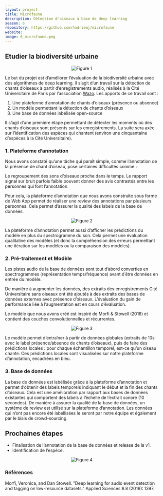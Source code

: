 ```yaml
---
layout: project  
title: Microfaune  
description: Détection d'oiseaux à base de deep learning  
season: 6
repository: https://github.com/hadrienj/microfaune  
website: 
image: 6_microfaune.png
---
```


## Etudier la biodiversité urbaine

<p align="center">
    <img align="center" title="L’enregistreur audio Swift" src="https://dataforgood.fr/img/6_microfaune_1.png" alt="Figure 1" />
</p>

Le but du projet est d’améliorer l’évaluation de la biodiversité urbaine avec des algorithmes de deep learning. Il s’agit d’un travail sur la détection de chants d’oiseaux à partir d’enregistrements audio, réalisés à la Cité Universitaire de Paris par l’association [Wazo](https://wazo.fr/). Les apports de ce travail sont :
1. Une plateforme d’annotation de chants d’oiseaux (présence ou absence)
2. Un modèle permettant la détection de chants d’oiseaux
3. Une base de données labélisée open-source

Il s’agit d’une première étape permettant de détecter les moments où des chants d’oiseaux sont présents sur les enregistrements. La suite sera axée sur l’identification des espèces qui chantent (environ une cinquantaine d’espèces à la Cité Universitaire).

### 1. Plateforme d’annotation

Nous avons constaté qu’une tâche qui paraît simple, comme l’annotation de la présence de chant d’oiseau, pose certaines difficultés comme :

Le regroupement des sons d’oiseaux proche dans le temps.
Le rapport signal sur bruit parfois faible pouvant donner des avis contrastés entre les personnes qui font l’annotation.

Pour cela, la plateforme d’annotation que nous avons construite sous forme de Web App permet de réaliser une review des annotations par plusieurs personnes. Cela permet d’assurer la qualité des labels de la base de données.

<p align="center">
    <img align="center" title="Interface d’annotation" src="https://dataforgood.fr/img/6_microfaune_2.png" alt="Figure 2" />
</p>

La plateforme d’annotation permet aussi d’afficher les prédictions du modèle en plus du spectrogramme du son. Cela permet une évaluation qualitative des modèles (et donc la compréhension des erreurs permettant une itération sur les modèles ou la comparaison des modèles). 

### 2. Pré-traitement et Modèle

Les pistes audio de la base de données sont tout d’abord converties en spectrogrammes (représentation temps/fréquence) avant d’être données en entrée du modèle.

De manière à augmenter les données, des extraits des enregistrements Cité Universitaire sans oiseaux ont été ajoutés à des extraits des bases de données externes avec présence d’oiseaux. L’évaluation du gain de performance liée à l’augmentation est en cours d’évaluation.

Le modèle que nous avons créé est inspiré de Morfi & Stowell (2018) et contient des couches convolutionnelles et récurrentes.

<p align="center">
    <img align="center" title="Architecture du modèle utilisée" src="https://dataforgood.fr/img/6_microfaune_3.png" alt="Figure 3" />
</p>

Le modèle permet d’entraîner à partir de données globales (extraits de 10s avec le label présence/absence de chants d’oiseaux), puis de faire des prédictions locales : pour chaque échantillon temporel, est-ce qu’un oiseau chante. Ces prédictions locales sont visualisées sur notre plateforme d’annotation, encadrées en bleu.


### 3. Base de données

La base de données est labélisée grâce à la plateforme d’annotation et permet d’obtenir des labels temporels indiquant le début et la fin des chants d’oiseaux. Cela est une amélioration par rapport aux bases de données existantes qui comportent des labels à l’échelle de l’extrait sonore (10 secondes).
De manière à assurer la qualité de la base de données, un système de review est utilisé sur la plateforme d’annotation. 
Les données qui n’ont pas encore été labellisées le seront par notre équipe et également par le biais de crowd-sourcing.

## Prochaines étapes

- Finalisation de l’annotation de la base de données et release de la v1.
- Identification de l’espèce.


<p align="center">
    <img align="center" title="Exemples d’espèces présentes à la Cité Universitaire" src="https://dataforgood.fr/img/6_microfaune_4.png" alt="Figure 4" />
</p>

### Références

Morfi, Veronica, and Dan Stowell. "Deep learning for audio event detection and tagging on low-resource datasets." Applied Sciences 8.8 (2018): 1397.
